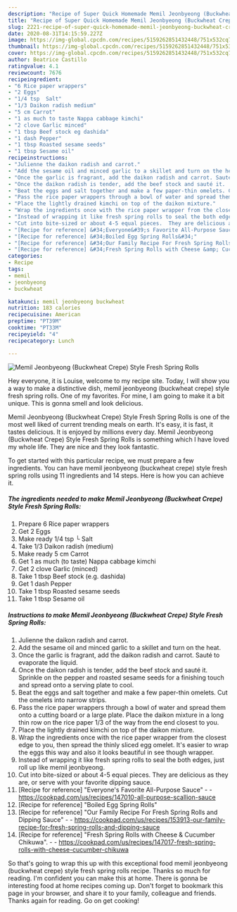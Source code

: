 ```yaml
---
description: "Recipe of Super Quick Homemade Memil Jeonbyeong (Buckwheat Crepe) Style Fresh Spring Rolls"
title: "Recipe of Super Quick Homemade Memil Jeonbyeong (Buckwheat Crepe) Style Fresh Spring Rolls"
slug: 2221-recipe-of-super-quick-homemade-memil-jeonbyeong-buckwheat-crepe-style-fresh-spring-rolls
date: 2020-08-31T14:15:59.227Z
image: https://img-global.cpcdn.com/recipes/5159262851432448/751x532cq70/memil-jeonbyeong-buckwheat-crepe-style-fresh-spring-rolls-recipe-main-photo.jpg
thumbnail: https://img-global.cpcdn.com/recipes/5159262851432448/751x532cq70/memil-jeonbyeong-buckwheat-crepe-style-fresh-spring-rolls-recipe-main-photo.jpg
cover: https://img-global.cpcdn.com/recipes/5159262851432448/751x532cq70/memil-jeonbyeong-buckwheat-crepe-style-fresh-spring-rolls-recipe-main-photo.jpg
author: Beatrice Castillo
ratingvalue: 4.1
reviewcount: 7676
recipeingredient:
- "6 Rice paper wrappers"
- "2 Eggs"
- "1/4 tsp  Salt"
- "1/3 Daikon radish medium"
- "5 cm Carrot"
- "1 as much to taste Nappa cabbage kimchi"
- "2 clove Garlic minced"
- "1 tbsp Beef stock eg dashida"
- "1 dash Pepper"
- "1 tbsp Roasted sesame seeds"
- "1 tbsp Sesame oil"
recipeinstructions:
- "Julienne the daikon radish and carrot."
- "Add the sesame oil and minced garlic to a skillet and turn on the heat."
- "Once the garlic is fragrant, add the daikon radish and carrot. Sauté to evaporate the liquid."
- "Once the daikon radish is tender, add the beef stock and sauté it.  Sprinkle on the pepper and roasted sesame seeds for a finishing touch and spread onto a serving plate to cool."
- "Beat the eggs and salt together and make a few paper-thin omelets. Cut the omelets into narrow strips."
- "Pass the rice paper wrappers through a bowl of water and spread them onto a cutting board or a large plate.  Place the daikon mixture in a long thin row on the rice paper 1/3 of the way from the end closest to you."
- "Place the lightly drained kimchi on top of the daikon mixture."
- "Wrap the ingredients once with the rice paper wrapper from the closest edge to you, then spread the thinly sliced egg omelet.  It&#39;s easier to wrap the eggs this way and also it looks beautiful in see though wrapper."
- "Instead of wrapping it like fresh spring rolls to seal the both edges, just roll up like memil jeonbyeong."
- "Cut into bite-sized or about 4-5 equal pieces.  They are delicious as they are, or serve with your favorite dipping sauce."
- "[Recipe for reference] &#34;Everyone&#39;s Favorite All-Purpose Sauce&#34;  https://cookpad.com/us/recipes/147010-all-purpose-scallion-sauce"
- "[Recipe for reference] &#34;Boiled Egg Spring Rolls&#34;"
- "[Recipe for reference] &#34;Our Family Recipe For Fresh Spring Rolls and Dipping Sauce&#34;  https://cookpad.com/us/recipes/153913-our-family-recipe-for-fresh-spring-rolls-and-dipping-sauce"
- "[Recipe for reference] &#34;Fresh Spring Rolls with Cheese &amp; Cucumber Chikuwa&#34;.  https://cookpad.com/us/recipes/147017-fresh-spring-rolls-with-cheese-cucumber-chikuwa"
categories:
- Recipe
tags:
- memil
- jeonbyeong
- buckwheat

katakunci: memil jeonbyeong buckwheat 
nutrition: 183 calories
recipecuisine: American
preptime: "PT39M"
cooktime: "PT33M"
recipeyield: "4"
recipecategory: Lunch

---
```



![Memil Jeonbyeong (Buckwheat Crepe) Style Fresh Spring Rolls](https://img-global.cpcdn.com/recipes/5159262851432448/751x532cq70/memil-jeonbyeong-buckwheat-crepe-style-fresh-spring-rolls-recipe-main-photo.jpg)

Hey everyone, it is Louise, welcome to my recipe site. Today, I will show you a way to make a distinctive dish, memil jeonbyeong (buckwheat crepe) style fresh spring rolls. One of my favorites. For mine, I am going to make it a bit unique. This is gonna smell and look delicious.



Memil Jeonbyeong (Buckwheat Crepe) Style Fresh Spring Rolls is one of the most well liked of current trending meals on earth. It's easy, it is fast, it tastes delicious. It is enjoyed by millions every day. Memil Jeonbyeong (Buckwheat Crepe) Style Fresh Spring Rolls is something which I have loved my whole life. They are nice and they look fantastic.


To get started with this particular recipe, we must prepare a few ingredients. You can have memil jeonbyeong (buckwheat crepe) style fresh spring rolls using 11 ingredients and 14 steps. Here is how you can achieve it.

<!--inarticleads1-->

##### The ingredients needed to make Memil Jeonbyeong (Buckwheat Crepe) Style Fresh Spring Rolls:

1. Prepare 6 Rice paper wrappers
1. Get 2 Eggs
1. Make ready 1/4 tsp └ Salt
1. Take 1/3 Daikon radish (medium)
1. Make ready 5 cm Carrot
1. Get 1 as much (to taste) Nappa cabbage kimchi
1. Get 2 clove Garlic (minced)
1. Take 1 tbsp Beef stock (e.g. dashida)
1. Get 1 dash Pepper
1. Take 1 tbsp Roasted sesame seeds
1. Take 1 tbsp Sesame oil




<!--inarticleads2-->

##### Instructions to make Memil Jeonbyeong (Buckwheat Crepe) Style Fresh Spring Rolls:

1. Julienne the daikon radish and carrot.
1. Add the sesame oil and minced garlic to a skillet and turn on the heat.
1. Once the garlic is fragrant, add the daikon radish and carrot. Sauté to evaporate the liquid.
1. Once the daikon radish is tender, add the beef stock and sauté it.  Sprinkle on the pepper and roasted sesame seeds for a finishing touch and spread onto a serving plate to cool.
1. Beat the eggs and salt together and make a few paper-thin omelets. Cut the omelets into narrow strips.
1. Pass the rice paper wrappers through a bowl of water and spread them onto a cutting board or a large plate.  Place the daikon mixture in a long thin row on the rice paper 1/3 of the way from the end closest to you.
1. Place the lightly drained kimchi on top of the daikon mixture.
1. Wrap the ingredients once with the rice paper wrapper from the closest edge to you, then spread the thinly sliced egg omelet.  It&#39;s easier to wrap the eggs this way and also it looks beautiful in see though wrapper.
1. Instead of wrapping it like fresh spring rolls to seal the both edges, just roll up like memil jeonbyeong.
1. Cut into bite-sized or about 4-5 equal pieces.  They are delicious as they are, or serve with your favorite dipping sauce.
1. [Recipe for reference] &#34;Everyone&#39;s Favorite All-Purpose Sauce&#34; -  - https://cookpad.com/us/recipes/147010-all-purpose-scallion-sauce
1. [Recipe for reference] &#34;Boiled Egg Spring Rolls&#34;
1. [Recipe for reference] &#34;Our Family Recipe For Fresh Spring Rolls and Dipping Sauce&#34; -  - https://cookpad.com/us/recipes/153913-our-family-recipe-for-fresh-spring-rolls-and-dipping-sauce
1. [Recipe for reference] &#34;Fresh Spring Rolls with Cheese &amp; Cucumber Chikuwa&#34;. -  - https://cookpad.com/us/recipes/147017-fresh-spring-rolls-with-cheese-cucumber-chikuwa




So that's going to wrap this up with this exceptional food memil jeonbyeong (buckwheat crepe) style fresh spring rolls recipe. Thanks so much for reading. I'm confident you can make this at home. There is gonna be interesting food at home recipes coming up. Don't forget to bookmark this page in your browser, and share it to your family, colleague and friends. Thanks again for reading. Go on get cooking!
